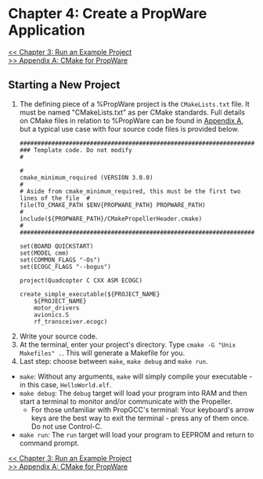 Chapter 4: Create a PropWare Application
================================================

[<< Chapter 3: Run an Example Project](http://david.zemon.name/PropWare/md_docs_Ch3RunningExampleProjects.xhtml)<br />
[>> Appendix A: CMake for PropWare](http://david.zemon.name/PropWare/md_docs_AppACMakeForPropware.xhtml)

Starting a New Project
----------------------
1. The defining piece of a %PropWare project is the `CMakeLists.txt` file. It must be named "CMakeLists.txt" as per CMake
   standards. Full details on CMake files in relation to %PropWare can be found in
   [Appendix A](http://david.zemon.name/PropWare/md_docs_AppACMakeForPropware.xhtml), but a typical use case with four 
   source code files is provided below.
   ~~~~~~~~~~~~~~~~~~~~~~~~~~~~~~~~~~~~~~~~~~~~~~~~~~~~~~~~~~~~~~~~~~~~~~~~~~~~~~~~{.cmake}
   ####################################################################################
   ### Template code. Do not modify                                                   #
                                                                                      #
   cmake_minimum_required (VERSION 3.0.0)                                             #
   # Aside from cmake_minimum_required, this must be the first two lines of the file  #
   file(TO_CMAKE_PATH $ENV{PROPWARE_PATH} PROPWARE_PATH)                              #
   include(${PROPWARE_PATH}/CMakePropellerHeader.cmake)                               #
   ####################################################################################

   set(BOARD QUICKSTART)
   set(MODEL cmm)
   set(COMMON_FLAGS "-Os")
   set(ECOGC_FLAGS "--bogus")
   
   project(Quadcopter C CXX ASM ECOGC)

   create_simple_executable(${PROJECT_NAME} 
       ${PROJECT_NAME}
       motor_drivers
       avionics.S
       rf_transceiver.ecogc)
   ~~~~~~~~~~~~~~~~~~~~~~~~~~~~~~~~~~~~~~~~~~~~~~~~~~~~~~~~~~~~~~~~~~~~~~~~~~~~~~~~
2. Write your source code.
3. At the terminal, enter your project's directory. Type `cmake -G "Unix Makefiles" .`. This will generate a Makefile
   for you.
4. Last step: choose between `make`, `make debug` and `make run`.
  * `make`: Without any arguments, `make` will simply compile your executable - in this case, `HelloWorld.elf`.
  * `make debug`: The `debug` target will load your program into RAM and then start a terminal to monitor and/or
    communicate with the Propeller.
    * For those unfamiliar with PropGCC's terminal: Your keyboard's arrow keys are the best way to exit the terminal - 
      press any of them once. Do not use Control-C.
  * `make run`: The `run` target will load your program to EEPROM and return to command prompt.

[<< Chapter 3: Run an Example Project](http://david.zemon.name/PropWare/md_docs_Ch3RunningExampleProjects.xhtml)<br />
[>> Appendix A: CMake for PropWare](http://david.zemon.name/PropWare/md_docs_AppACMakeForPropware.xhtml)
